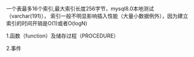 一个表最多16个索引,最大索引长度256字节，mysql8.0本地测试（varchar(191)），
索引一般不明显影响插入性能（大量小数据例外），因为建立索引的时间开销是O(1)或者O(logN)

1.函数（function）及储存过程（PROCEDURE）

2.事件